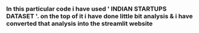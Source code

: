 ### In this particular code i have used ' INDIAN STARTUPS DATASET '. on the top of it i have done little bit analysis & i have converted that analysis into the streamlit website